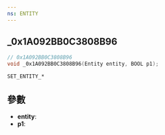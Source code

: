 ```yaml
---
ns: ENTITY
---
```

## _0x1A092BB0C3808B96

```c
// 0x1A092BB0C3808B96
void _0x1A092BB0C3808B96(Entity entity, BOOL p1);
```

```
SET_ENTITY_*  
```

## 參數
* **entity**: 
* **p1**: 

